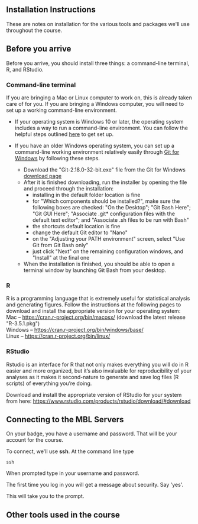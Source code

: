 ## Installation Instructions

These are notes on installation for the various tools and packages we'll use throughout the course.

## Before you arrive

Before you arrive, you should install three things: a command-line terminal, R, and RStudio.

### Command-line terminal
If you are bringing a Mac or Linux computer to work on, this is already taken care of for you. If you are bringing a Windows computer, you will need to set up a working command-line environment. 

* If your operating system is Windows 10 or later, the operating system includes a way to run a command-line environment. You can follow the helpful steps outlined [here](https://www.howtogeek.com/249966/how-to-install-and-use-the-linux-bash-shell-on-windows-10/) to get set up.

* If you have an older Windows operating system, you can set up a command-line working environment relatively easily through [Git for Windows](https://gitforwindows.org/) by following these steps.  
  * Download the "Git-2.18.0-32-bit.exe" file from the Git for Windows [download page](https://github.com/git-for-windows/git/releases/tag/v2.18.0.windows.1)  
  * After it is finished downloading, run the installer by opening the file and proceed through the installation:  
    * installing in the default folder location is fine
    * for "Which components should be installed?", make sure the following boxes are checked: "On the Desktop"; "Git Bash Here"; "Git GUI Here"; "Associate .git* configuration files with the default text editor"; and "Associate .sh files to be run with Bash"
    * the shortcuts default location is fine
    * change the default Git editor to "Nano"
    * on the "Adjusting your PATH environment" screen, select "Use Git from Git Bash only"
    * just click "Next" on the remaining configuration windows, and "Install" at the final one
  * When the installation is finished, you should be able to open a terminal window by launching Git Bash from your desktop. 


### R 
R is a programming language that is extremely useful for statistical analysis and generating figures. Follow the instructions at the following pages to download and install the appropriate version for your operating system:  
Mac – https://cran.r-project.org/bin/macosx/ (download the latest release "R-3.5.1.pkg")  
Windows – https://cran.r-project.org/bin/windows/base/  
Linux – https://cran.r-project.org/bin/linux/  

### RStudio
Rstudio is an interface for R that not only makes everything you will do in R easier and more organized, but it’s also invaluable for reproducibility of your analyses as it makes it second-nature to generate and save log files (R scripts) of everything you’re doing.

Download and install the appropriate version of RStudio for your system from here: https://www.rstudio.com/products/rstudio/download/#download


## Connecting to the MBL Servers

On your badge, you have a username and password. That will be your account for the course. 

To connect, we'll use **ssh**. At the command line type

`ssh `

When prompted type in your username and password.

The first time you log in you will get a message about security. Say 'yes'. 

This will take you to the prompt.

## Other tools used in the course
